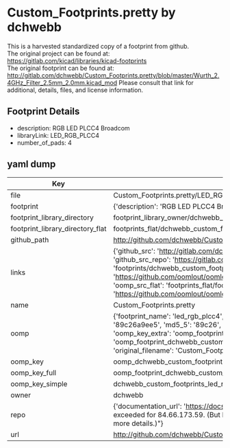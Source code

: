 # Custom_Footprints.pretty by dchwebb  
This is a harvested standardized copy of a footprint from github.  
The original project can be found at:  
https://gitlab.com/kicad/libraries/kicad-footprints  
The original footprint can be found at:
http://gitlab.com/dchwebb/Custom_Footprints.pretty/blob/master/Wurth_2.4GHz_Filter_2.5mm_2.0mm.kicad_mod
Please consult that link for additional, details, files, and license information.  
## Footprint Details
* description: RGB LED PLCC4 Broadcom  
* libraryLink: LED_RGB_PLCC4  
* number_of_pads: 4  
## yaml dump  
| Key | Value |  
| --- | --- |  
| file | Custom_Footprints.pretty/LED_RGB_PLCC4.kicad_mod |  
| footprint | {'description': 'RGB LED PLCC4 Broadcom', 'libraryLink': 'LED_RGB_PLCC4', 'number_of_pads': 4} |  
| footprint_library_directory | footprint_library_owner/dchwebb_Custom_Footprints.pretty |  
| footprint_library_directory_flat | footprints_flat/dchwebb_custom_footprints_led_rgb_plcc4/working |  
| github_path | http://github.com/dchwebb/Custom_Footprints.pretty/blob/master/LED_RGB_PLCC4.kicad_mod |  
| links | {'github_src': 'http://gitlab.com/dchwebb/Custom_Footprints.pretty/blob/master/Wurth_2.4GHz_Filter_2.5mm_2.0mm.kicad_mod', 'github_src_repo': 'https://gitlab.com/kicad/libraries/kicad-footprints', 'oomp_bot': 'footprints/dchwebb_custom_footprints_led_rgb_plcc4/working', 'oomp_bot_github': 'https://github.com/oomlout/oomlout_oomp_footprint_bot/tree/main/footprints/dchwebb_custom_footprints_led_rgb_plcc4/working', 'oomp_src_flat': 'footprints_flat/footprints_flat/dchwebb_custom_footprints_led_rgb_plcc4/working', 'oomp_src_flat_github': 'https://github.com/oomlout/oomlout_oomp_footprint_src/tree/main/footprints_flat/dchwebb_custom_footprints_led_rgb_plcc4/working'} |  
| name | Custom_Footprints.pretty |  
| oomp | {'footprint_name': 'led_rgb_plcc4', 'library_name': 'custom_footprints', 'md5': '89c26a9ee5b7b99cdea855e2fecbc60a', 'md5_10': '89c26a9ee5', 'md5_5': '89c26', 'md5_6': '89c26a', 'oomp_key': 'oomp_dchwebb_custom_footprints_led_rgb_plcc4', 'oomp_key_extra': 'oomp_footprint_dchwebb_custom_footprints_led_rgb_plcc4', 'oomp_key_full': 'oomp_footprint_dchwebb_custom_footprints_led_rgb_plcc4_89c26a', 'oomp_key_simple': 'dchwebb_custom_footprints_led_rgb_plcc4', 'original_filename': 'Custom_Footprints.pretty/LED_RGB_PLCC4.kicad_mod', 'owner_name': 'dchwebb'} |  
| oomp_key | oomp_dchwebb_custom_footprints_led_rgb_plcc4 |  
| oomp_key_full | oomp_footprint_dchwebb_custom_footprints_led_rgb_plcc4 |  
| oomp_key_simple | dchwebb_custom_footprints_led_rgb_plcc4 |  
| owner | dchwebb |  
| repo | {'documentation_url': 'https://docs.github.com/rest/overview/resources-in-the-rest-api#rate-limiting', 'message': "API rate limit exceeded for 84.66.173.59. (But here's the good news: Authenticated requests get a higher rate limit. Check out the documentation for more details.)"} |  
| url | http://github.com/dchwebb/Custom_Footprints.pretty |  

